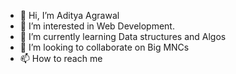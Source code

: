 - 👋 Hi, I’m Aditya Agrawal
- 👀 I’m interested in Web Development.
- 🌱 I’m currently learning Data structures and Algos
- 💞️ I’m looking to collaborate on Big MNCs
- 📫 How to reach me 

<!---
AdityaAgrawal1604/AdityaAgrawal1604 is a ✨ special ✨ repository because its `README.md` (this file) appears on your GitHub profile.
You can click the Preview link to take a look at your changes.
--->
